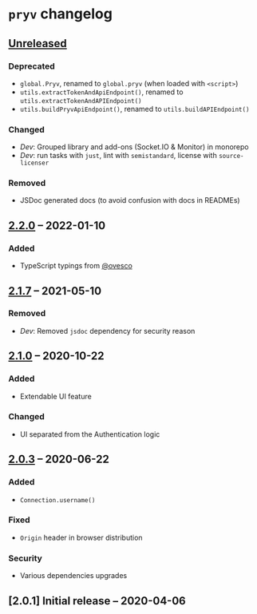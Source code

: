# `pryv` changelog

<!-- Format based on [Keep a Changelog](https://keepachangelog.com/en/1.0.0/) -->


## [Unreleased](https://github.com/pryv/lib-js/compare/2.2.0...HEAD)

### Deprecated
- `global.Pryv`, renamed to `global.pryv` (when loaded with `<script>`)
- `utils.extractTokenAndApiEndpoint()`, renamed to `utils.extractTokenAndAPIEndpoint()`
- `utils.buildPryvApiEndpoint()`, renamed to `utils.buildAPIEndpoint()`

### Changed
- _Dev_: Grouped library and add-ons (Socket.IO & Monitor) in monorepo
- _Dev_: run tasks with `just`, lint with `semistandard`, license with `source-licenser`

### Removed
- JSDoc generated docs (to avoid confusion with docs in READMEs)

## [2.2.0](https://github.com/pryv/lib-js/compare/2.1.7...2.2.0) – 2022-01-10

### Added
- TypeScript typings from [@ovesco](https://github.com/ovesco)


## [2.1.7](https://github.com/pryv/lib-js/compare/2.1.0...2.1.7) – 2021-05-10

### Removed
- _Dev_: Removed `jsdoc` dependency for security reason


## [2.1.0](https://github.com/pryv/lib-js/compare/2.0.3...2.1.0) – 2020-10-22

### Added
- Extendable UI feature

### Changed
- UI separated from the Authentication logic


## [2.0.3](https://github.com/pryv/lib-js/compare/2.0.1...2.0.3) – 2020-06-22

### Added
- `Connection.username()`

### Fixed
- `Origin` header in browser distribution

### Security
- Various dependencies upgrades


## [2.0.1] Initial release – 2020-04-06
